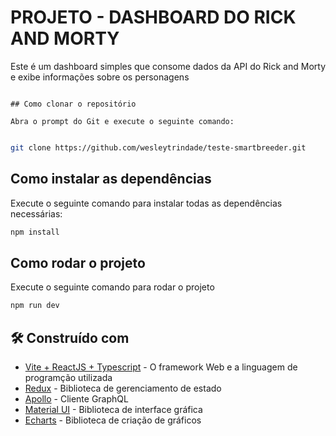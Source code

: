 # PROJETO - DASHBOARD DO RICK AND MORTY

Este é um dashboard simples que consome dados da API do Rick and Morty e exibe informações sobre os personagens
```

## Como clonar o repositório

Abra o prompt do Git e execute o seguinte comando:
```

```bash

git clone https://github.com/wesleytrindade/teste-smartbreeder.git
```
## Como instalar as dependências

Execute o seguinte comando para instalar todas as dependências necessárias:


```bash
npm install
```

## Como rodar o projeto

Execute o seguinte comando para rodar o projeto

```bash
npm run dev
```
## 🛠️ Construído com

* [Vite + ReactJS + Typescript](https://vite.dev/) - O framework Web e a linguagem de programção utilizada
* [Redux](https://redux-toolkit.js.org) - Biblioteca de gerenciamento de estado 
* [Apollo](https://www.apollographql.com/) - Cliente GraphQL 
* [Material UI](https://mui.com/material-ui/) - Biblioteca de interface gráfica
* [Echarts](https://echarts.apache.org) - Biblioteca de criação de gráficos
